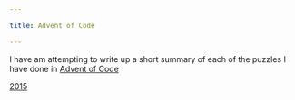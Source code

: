 ```yaml
---

title: Advent of Code

---
```


I have am attempting to write up a short summary of each of the puzzles I have done in [Advent of Code](https://adventofcode.com)

[2015](2015.md) 